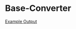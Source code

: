 # Base-Converter

[Example Output](https://github.com/will-gebbie/Base-Converter/blob/master/baseConverter.PNG)
